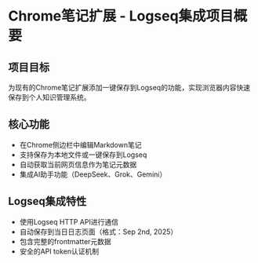 # Chrome笔记扩展 - Logseq集成项目概要

## 项目目标
为现有的Chrome笔记扩展添加一键保存到Logseq的功能，实现浏览器内容快速保存到个人知识管理系统。

## 核心功能
- 在Chrome侧边栏中编辑Markdown笔记
- 支持保存为本地文件或一键保存到Logseq
- 自动获取当前网页信息作为笔记元数据
- 集成AI助手功能（DeepSeek、Grok、Gemini）

## Logseq集成特性
- 使用Logseq HTTP API进行通信
- 自动保存到当日日志页面（格式：Sep 2nd, 2025）
- 包含完整的frontmatter元数据
- 安全的API token认证机制
